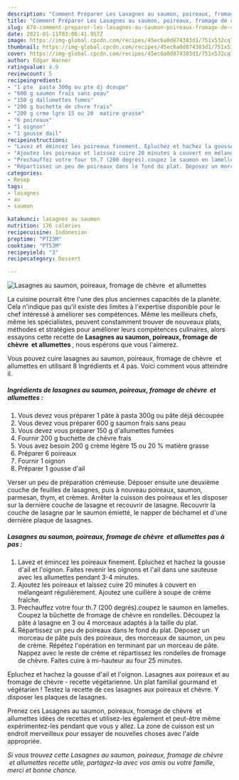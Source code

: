 ```yaml
---
description: "Comment Préparer Les Lasagnes au saumon, poireaux, fromage de chèvre  et allumettes"
title: "Comment Préparer Les Lasagnes au saumon, poireaux, fromage de chèvre  et allumettes"
slug: 674-comment-preparer-les-lasagnes-au-saumon-poireaux-fromage-de-chevre-et-allumettes
date: 2021-01-11T03:08:41.957Z
image: https://img-global.cpcdn.com/recipes/45ec6a0d874383d1/751x532cq70/lasagnes-au-saumon-poireaux-fromage-de-chevre-et-allumettes-photo-principale-de-la-recette.jpg
thumbnail: https://img-global.cpcdn.com/recipes/45ec6a0d874383d1/751x532cq70/lasagnes-au-saumon-poireaux-fromage-de-chevre-et-allumettes-photo-principale-de-la-recette.jpg
cover: https://img-global.cpcdn.com/recipes/45ec6a0d874383d1/751x532cq70/lasagnes-au-saumon-poireaux-fromage-de-chevre-et-allumettes-photo-principale-de-la-recette.jpg
author: Edgar Warner
ratingvalue: 4.9
reviewcount: 5
recipeingredient:
- "1 pte  pasta 300g ou pte dj dcoupe"
- "600 g saumon frais sans peau"
- "150 g dallumettes fumes"
- "200 g buchette de chvre frais"
- "200 g crme lgre 15 ou 20  matire grasse"
- "6 poireaux"
- "1 oignon"
- "1 gousse dail"
recipeinstructions:
- "Lavez et émincez les poireaux finement. Epluchez et hachez la gousse d&#39;ail et l&#39;oignon. Faites revenir les oignons et l&#39;ail dans une sauteuse avec les allumettes pendant 3-4 minutes."
- "Ajoutez les poireaux et laissez cuire 20 minutes à couvert en mélangeant régulièrement. Ajoutez une cuillère à soupe de crème fraîche."
- "Prechauffez votre four th.7 (200 degrés).coupez le saumon en lamelles. Coupez la bûchette de fromage de chèvre en rondelles. Découpez la pâte à lasagne en 3 ou 4 morceaux adaptés à la taille du plat."
- "Répartissez un peu de poireaux dans le fond du plat. Déposez un morceau de pâte puis des poireaux, des morceaux de saumon, un peu de crème. Répétez l&#39;opération en terminant par un morceau de pâte. Nappez avec le reste de crème et répartissez les rondelles de fromage de chèvre. Faites cuire à mi-hauteur au four 25 minutes."
categories:
- Resep
tags:
- lasagnes
- au
- saumon

katakunci: lasagnes au saumon 
nutrition: 176 calories
recipecuisine: Indonesian
preptime: "PT23M"
cooktime: "PT53M"
recipeyield: "3"
recipecategory: Dessert

---
```



![Lasagnes au saumon, poireaux, fromage de chèvre  et allumettes](https://img-global.cpcdn.com/recipes/45ec6a0d874383d1/751x532cq70/lasagnes-au-saumon-poireaux-fromage-de-chevre-et-allumettes-photo-principale-de-la-recette.jpg)

La cuisine pourrait être l'une des plus anciennes capacités de la planète. Cela n'indique pas qu'il existe des limites à l'expertise disponible pour le chef intéressé à améliorer ses compétences. Même les meilleurs chefs, même les spécialistes, peuvent constamment trouver de nouveaux plats, méthodes et stratégies pour améliorer leurs compétences culinaires, alors essayons cette recette de <strong> Lasagnes au saumon, poireaux, fromage de chèvre  et allumettes </strong>, nous espérons que vous l'aimerez.

<!--inarticleads1-->

Vous pouvez cuire lasagnes au saumon, poireaux, fromage de chèvre  et allumettes en utilisant 8 Ingrédients et 4 pas. Voici comment vous atteindre il.

##### Ingrédients de lasagnes au saumon, poireaux, fromage de chèvre  et allumettes :

1. Vous devez vous préparer 1 pâte à pasta 300g ou pâte déjà découpée
1. Vous devez vous préparer 600 g saumon frais sans peau
1. Vous devez vous préparer 150 g d&#39;allumettes fumées
1. Fournir 200 g buchette de chèvre frais
1. Vous avez besoin 200 g crème légère 15 ou 20 % matière grasse
1. Préparer 6 poireaux
1. Fournir 1 oignon
1. Préparer 1 gousse d&#39;ail


Verser un peu de préparation crémeuse. Déposer ensuite une deuxième couche de feuilles de lasagnes, puis à nouveau poireaux, saumon, parmesan, thym, et crèmes. Arrêter la cuisson des poireaux et les disposer sur la dernière couche de lasagne et recouvrir de lasagne. Recouvrir la couche de lasagne par le saumon émietté, le napper de béchamel et d&#39;une dernière plaque de lasagnes. 

<!--inarticleads2-->

##### Lasagnes au saumon, poireaux, fromage de chèvre  et allumettes pas à pas :

1. Lavez et émincez les poireaux finement. Epluchez et hachez la gousse d&#39;ail et l&#39;oignon. Faites revenir les oignons et l&#39;ail dans une sauteuse avec les allumettes pendant 3-4 minutes.
1. Ajoutez les poireaux et laissez cuire 20 minutes à couvert en mélangeant régulièrement. Ajoutez une cuillère à soupe de crème fraîche.
1. Prechauffez votre four th.7 (200 degrés).coupez le saumon en lamelles. Coupez la bûchette de fromage de chèvre en rondelles. Découpez la pâte à lasagne en 3 ou 4 morceaux adaptés à la taille du plat.
1. Répartissez un peu de poireaux dans le fond du plat. Déposez un morceau de pâte puis des poireaux, des morceaux de saumon, un peu de crème. Répétez l&#39;opération en terminant par un morceau de pâte. Nappez avec le reste de crème et répartissez les rondelles de fromage de chèvre. Faites cuire à mi-hauteur au four 25 minutes.


Epluchez et hachez la gousse d&#39;ail et l&#39;oignon. Lasagnes aux poireaux et au fromage de chèvre - recette végétarienne. Un plat familial gourmand et végétarien ! Testez la recette de ces lasagnes aux poireaux et chèvre. Y disposer les plaques de lasagnes. 

<!--inarticleads1-->

<p>
Prenez ces Lasagnes au saumon, poireaux, fromage de chèvre  et allumettes idées de recettes et utilisez-les également et peut-être même expérimentez-les pendant que vous y allez. La zone de cuisson est un endroit merveilleux pour essayer de nouvelles choses avec l'aide appropriée.
</p>

<p>
<i>Si vous trouvez cette Lasagnes au saumon, poireaux, fromage de chèvre  et allumettes recette utile, partagez-la avec vos amis ou votre famille, merci et bonne chance.</i>
</p>
